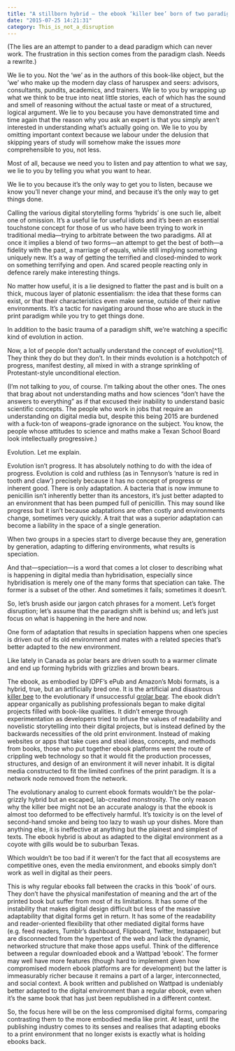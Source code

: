 ```yaml
---
title: "A stillborn hybrid – the ebook ‘killer bee’ born of two paradigms"
date: "2015-07-25 14:21:31"
category: This_is_not_a_disruption
---
```


(The lies are an attempt to pander to a dead paradigm which can never
work. The frustration in this section comes from the paradigm clash.
Needs a rewrite.)

We lie to you. Not the ‘we’ as in the authors of this book-like object,
but the ‘we’ who make up the modern day class of haruspex and seers:
advisors, consultants, pundits, academics, and trainers. We lie to you
by wrapping up what we think to be true into neat little stories, each
of which has the sound and smell of reasoning without the actual taste
or meat of a structured, logical argument. We lie to you because you
have demonstrated time and time again that the reason why you ask an
expert is that you simply aren’t interested in understanding what’s
actually going on. We lie to you by omitting important context because
we labour under the delusion that skipping years of study will somehow
make the issues *more* comprehensible to you, not less.

Most of all, because we need you to listen and pay attention to what we
say, we lie to you by telling you what you want to hear.

We lie to you because it’s the only way to get you to listen, because we
know you’ll never change your mind, and because it’s the only way to get
things done.

Calling the various digital storytelling forms ‘hybrids’ is one such
lie, albeit one of omission. It’s a useful lie for useful idiots and
it’s been an essential touchstone concept for those of us who have been
trying to work in traditional media—trying to arbitrate between the two
paradigms. All at once it implies a blend of two forms—an attempt to get
the best of both—a fidelity with the past, a marriage of equals, while
still implying something uniquely new. It’s a way of getting the
terrified and closed-minded to work on something terrifying and open.
And scared people reacting only in defence rarely make interesting
things.

No matter how useful, it is a lie designed to flatter the past and is
built on a thick, mucous layer of platonic essentialism: the idea that
these forms can exist, or that their characteristics even make sense,
outside of their native environments. It’s a tactic for navigating
around those who are stuck in the print paradigm while you try to get
things done.

In addition to the basic trauma of a paradigm shift, we’re watching a
specific kind of evolution in action.

Now, a lot of people don’t actually understand the concept of
evolution\[^1\]. They think they do but they don’t. In their minds
evolution is a hotchpotch of progress, manifest destiny, all mixed in
with a strange sprinkling of Protestant-style unconditional election.

(I’m not talking to *you*, of course. I’m talking about the other ones.
The ones that brag about not understanding maths and how sciences “don’t
have the answers to everything” as if that excused their inability to
understand basic scientific concepts. The people who work in jobs that
require an understanding on digital media but, despite this being 2015
are burdened with a fuck-ton of weapons-grade ignorance on the subject.
You know, the people whose attitudes to science and maths make a Texan
School Board look intellectually progressive.)

Evolution. Let me explain.

Evolution isn’t progress. It has absolutely nothing to do with the idea
of progress. Evolution is cold and ruthless (as in Tennyson’s ‘nature is
red in tooth and claw’) precisely because it has no concept of progress
or inherent good. There is only adaptation. A bacteria that is now
immune to penicillin isn’t inherently better than its ancestors, it’s
just better adapted to an environment that has been pumped full of
penicillin. This may sound like progress but it isn’t because
adaptations are often costly and environments change, sometimes very
quickly. A trait that was a superior adaptation can become a liability
in the space of a single generation.

When two groups in a species start to diverge because they are,
generation by generation, adapting to differing environments, what
results is speciation.

And that—speciation—is a word that comes a lot closer to describing what
is happening in digital media than hybridisation, especially since
hybridisation is merely one of the many forms that speciation can take.
The former is a subset of the other. And sometimes it fails; sometimes
it doesn’t.

So, let’s brush aside our jargon catch phrases for a moment. Let’s
forget disruption; let’s assume that the paradigm shift is behind us;
and let’s just focus on what is happening in the here and now.

One form of adaptation that results in speciation happens when one
species is driven out of its old environment and mates with a related
species that’s better adapted to the new environment.

Like lately in Canada as polar bears are driven south to a warmer
climate and end up forming hybrids with grizzlies and brown bears.

The ebook, as embodied by IDPF’s ePub and Amazon’s Mobi formats, is a
hybrid, true, but an artificially bred one. It is the artificial and
disastrous [killer bee](https://en.wikipedia.org/wiki/Africanized_bee)
to the evolutionary if unsuccessful [grolar
bear](https://en.wikipedia.org/wiki/Grizzly–polar_bear_hybrid). The
ebook didn’t appear organically as publishing professionals began to
make digital projects filled with book-like qualities. It didn’t emerge
through experimentation as developers tried to infuse the values of
readability and novelistic storytelling into their digital projects, but
is instead defined by the backwards necessities of the old print
environment. Instead of making websites or apps that take cues and steal
ideas, concepts, and methods from books, those who put together ebook
platforms went the route of crippling web technology so that it would
fit the production processes, structures, and design of an environment
it will never inhabit. It is digital media constructed to fit the
limited confines of the print paradigm. It is a network node removed
from the network.

The evolutionary analog to current ebook formats wouldn’t be the
polar-grizzly hybrid but an escaped, lab-created monstrosity. The only
reason why the killer bee might not be an accurate analogy is that the
ebook is almost too deformed to be effectively harmful. It’s toxicity is
on the level of second-hand smoke and being too lazy to wash up your
dishes. More than anything else, it is ineffective at anything but the
plainest and simplest of texts. The ebook hybrid is about as adapted to
the digital environment as a coyote with gills would be to suburban
Texas.

Which wouldn’t be too bad if it weren’t for the fact that all ecosystems
are competitive ones, even the media environment, and ebooks simply
don’t work as well in digital as their peers.

This is why regular ebooks fall between the cracks in this ‘book’ of
ours. They don’t have the physical manifestation of meaning and the art
of the printed book but suffer from most of its limitations. It has some
of the instability that makes digital design difficult but less of the
massive adaptability that digital forms get in return. It has some of
the readability and reader-oriented flexibility that other mediated
digital forms have (e.g. feed readers, Tumblr’s dashboard, Flipboard,
Twitter, Instapaper) but are disconnected from the hypertext of the web
and lack the dynamic, networked structure that make those apps useful.
Think of the difference between a regular downloaded ebook and a Wattpad
‘ebook’. The former may well have more features (though hard to
implement given how compromised modern ebook platforms are for
development) but the latter is immeasurably richer because it remains a
part of a larger, interconnected, and social context. A book written and
published on Wattpad is undeniably better adapted to the digital
environment than a regular ebook, even when it’s the same book that has
just been republished in a different context.

So, the focus here will be on the less compromised digital forms,
comparing contrasting them to the more embodied media like print. At
least, until the publishing industry comes to its senses and realises
that adapting ebooks to a print environment that no longer exists is
exactly what is holding ebooks back.
